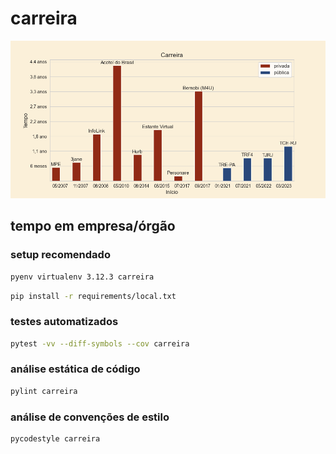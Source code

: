 # carreira

![carreira](https://raw.githubusercontent.com/fellipaocastro/carreira/main/carreira/carreira.png)

## tempo em empresa/órgão

### setup recomendado

```bash
pyenv virtualenv 3.12.3 carreira
```
```bash
pip install -r requirements/local.txt
```

### testes automatizados

```bash
pytest -vv --diff-symbols --cov carreira
```

### análise estática de código

```bash
pylint carreira
```

### análise de convenções de estilo

```bash
pycodestyle carreira
```